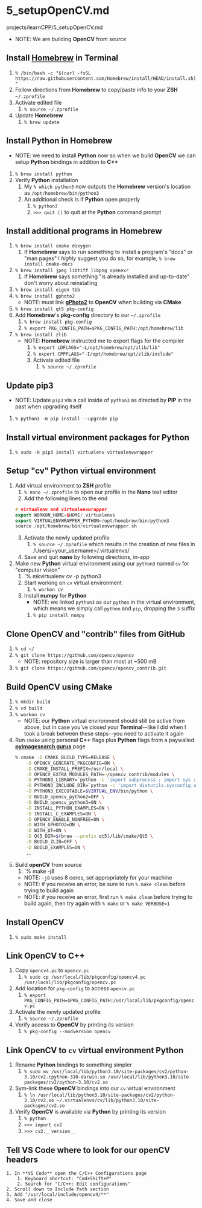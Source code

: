 # 5_setupOpenCV.md

projects/learnCPP/5_setupOpenCV.md

- NOTE: We are building **OpenCV** from source
## Install [**Homebrew**](https://brew.sh) in **Terminal**
1. `% /bin/bash -c "$(curl -fsSL https://raw.githubusercontent.com/Homebrew/install/HEAD/install.sh)"`
2. Follow directions from **Homebrew** to copy/paste info to your **ZSH** `~/.zprofile`
3. Activate edited file
    1. `% source ~/.zprofile`
4. Update **Homebrew**
    1. `% brew update`
## Install **Python** in **Homebrew**
- NOTE: we need to install **Python** now so when we build **OpenCV** we can setup **Python** bindings in addition to **C++**
1. `% brew install python`
2. Verify **Python** installation
    1. My `% which python3` now outputs the **Homebrew** version's location as `/opt/homebrew/bin/python3`
    2. An additional check is if **Python** open properly
        1. `% python3`
        2. `>>> quit ()` to quit at the **Python** command prompt
## Install additional programs in **Homebrew**
1. `% brew install cmake doxygen`
    1. If **Homebrew** says to run something to install a program's "docs" or "man pages" I *highly* suggest you do so, for example, `% brew install cmake-docs`
2. `% brew install jpeg libtiff libpng openexr`
    1. If **Homebrew** says something "is already installed and up-to-date" don't worry about reinstalling
3. `% brew install eigen tbb`
4. `% brew install gphoto2`
    - NOTE: must link [**gPhoto2**](http://www.gphoto.org) to **OpenCV** when building via **CMake**
5. `% brew install qt5 pkg-config`
6. Add **Homebrew**'s **pkg-config** directory to our `~/.zprofile`
    1. `% brew install pkg-config`
    2. `% export PKG_CONFIG_PATH=$PKG_CONFIG_PATH:/opt/homebrew/lib`
7. `% brew install zlib`
    - NOTE: **Homebrew** instructed me to export flags for the compiler
        1. `% export LDFLAGS="-L/opt/homebrew/opt/zlib/lib"`
        2. `% export CPPFLAGS="-I/opt/homebrew/opt/zlib/include"`
        3. Activate edited file
            1. `% source ~/.zprofile`


## Update **pip3**
- NOTE: Update `pip3` via a call inside of `python3` as directed by **PIP** in the past when upgrading itself
1. `% python3 -m pip install --upgrade pip`
## Install virtual environment packages for **Python**
1. `% sudo -H pip3 install virtualenv virtualenvwrapper`
## Setup "cv" **Python** virtual environment
1. Add virtual environment to **ZSH** profile
    1. `% nano ~/.zprofile` to open our profile in the **Nano** text editor
    2. Add the following lines to the end
    ```c++
    # virtualenv and virtualenvwrapper
    export WORKON_HOME=$HOME/.virtualenvs
    export VIRTUALENVWRAPPER_PYTHON=/opt/homebrew/bin/python3
    source /opt/homebrew/bin/virtualenvwrapper.sh
    ```
    3. Activate the newly updated profile
        1. `% source ~/.zprofile` which results in the creation of new files in /Users/<your_username>/.virtualenvs/
    3. Save and quit **nano** by following directions, in-app
2. Make new **Python** virtual environment using our `python3` named `cv` for "computer vision"
    1. `% mkvirtualenv cv -p python3
    1. Start working on `cv` virtual environment
        1. `% workon cv`
    2. Install **numpy** for **Python**
        - NOTE: we linked `python3` as our `python` in the virtual environment, which means we simply call `python` and `pip`, dropping the `3` suffix
        1. `% pip install numpy`
## Clone **OpenCV** and "contrib" files from **GitHub**
1. `% cd ~/`
2. `% git clone https://github.com/opencv/opencv`
    - NOTE: repository size is larger than most at ~500 mB
3. `% git clone https://github.com/opencv/opencv_contrib.git`

## Build **OpenCV** using **CMake**
1. `% mkdir build`
2. `% cd build`
3. `% workon cv`
    - NOTE: our **Python** virtual environment should still be active from above, but in case you've closed your **Terminal**--like I did when I took a break between these steps--you need to activate it again
4. Run `cmake` using personal **C++** flags plus **Python** flags from a paywalled [**pyimagesearch gurus**](https://pyimagesearch.com/pyimagesearch-gurus/) page
    ```zsh
    % cmake -D CMAKE_BUILD_TYPE=RELEASE \
        -D OPENCV_GENERATE_PKGCONFIG=ON \
        -D CMAKE_INSTALL_PREFIX=/usr/local \
        -D OPENCV_EXTRA_MODULES_PATH=~/opencv_contrib/modules \
        -D PYTHON3_LIBRARY=`python -c 'import subprocess ; import sys ; s = subprocess.check_output("python3-config --configdir", shell=True).decode("utf-8").strip() ; (M, m) = sys.version_info[:2] ; print("{}/libpython{}.{}.dylib".format(s, M, m))'` \
        -D PYTHON3_INCLUDE_DIR=`python -c 'import distutils.sysconfig as s; print(s.get_python_inc())'` \
        -D PYTHON3_EXECUTABLE=$VIRTUAL_ENV/bin/python \
        -D BUILD_opencv_python2=OFF \
        -D BUILD_opencv_python3=ON \
        -D INSTALL_PYTHON_EXAMPLES=ON \
        -D INSTALL_C_EXAMPLES=ON \
        -D OPENCV_ENABLE_NONFREE=ON \
        -D WITH_GPHOTO2=ON \
        -D WITH_QT=ON \
        -D Qt5_DIR=$(brew --prefix qt5)/lib/cmake/Qt5 \
        -D BUILD_ZLIB=OFF \
        -D BUILD_EXAMPLES=ON \
        ..
    ```
5. Build **openCV** from source
    1. `% make -j8
    - NOTE: `-j8` uses 8 cores, set appropriately for your machine
    - NOTE: if you receive an error, be sure to run `% make clean` before trying to build again
    - NOTE: if you receive an error, first run `% make clean` before trying to build again, then try again with `% make` or `% make VERBOSE=1`
## Install **OpenCV**
1. `% sudo make install`
## Link **OpenCV** to **C++**
1. Copy `opencv4.pc` to `opencv.pc`
    1.  `% sudo cp /usr/local/lib/pkgconfig/opencv4.pc /usr/local/lib/pkgconfig/opencv.pc`
1. Add location for `pkg-config` to access `opencv.pc`
    1. `% export PKG_CONFIG_PATH=$PKG_CONFIG_PATH:/usr/local/lib/pkgconfig/opencv.pc`
2. Activate the newly updated profile
    1. `% source ~/.zprofile`
3. Verify access to **OpenCV** by printing its version
    1. `% pkg-config --modversion opencv`
## Link **OpenCV** to `cv` virtual environment **Python**
1. Rename **Python** bindings to something simpler
    1. `% sudo mv /usr/local/lib/python3.10/site-packages/cv2/python-3.10/cv2.cpython-310-darwin.so /usr/local/lib/python3.10/site-packages/cv2/python-3.10/cv2.so`
2. Sym-link these **OpenCV** bindings into our `cv` virtual environment
    1. `% ln /usr/local/lib/python3.10/site-packages/cv2/python-3.10/cv2.so ~/.virtualenvs/cv/lib/python3.10/site-packages/cv2.so`
3. Verify **OpenCV** is available via **Python** by printing its version
    1. `% python`
    2. `>>> import cv2`
    3. `>>> cv2.__version__`

 ## Tell **VS Code** where to look for our **openCV** headers
    1. In **VS Code** open the C/C++ Configurations page
        1. Keyboard shortcut: "Cmd+Shift+P"
        2. Search for "C/C++: Edit configurations"
    2. Scroll down to Include Path section
    3. Add "/usr/local/include/opencv4/**"
    4. Save and close